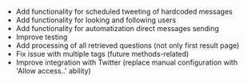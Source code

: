 - Add functionality for scheduled tweeting of hardcoded messages
- Add functionality for looking and following users
- Add functionality for automatization direct messages sending 
- Improve testing
- Add processing of all retrieved questions (not only first result page)
- Fix issue with multiple tags (future methods-related)
- Improve integration with Twitter (replace manual configuration with 'Allow access..' ability)
